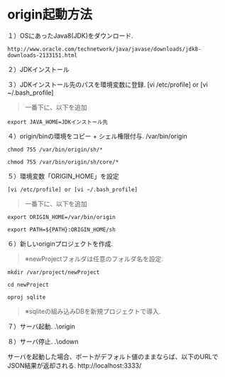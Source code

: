 # origin起動方法

１）OSにあったJava8(JDK)をダウンロード.

    http://www.oracle.com/technetwork/java/javase/downloads/jdk8-downloads-2133151.html

２）JDKインストール


３）JDKインストール先のパスを環境変数に登録.
    [vi /etc/profile] or [vi ~/.bash_profile]

  >一番下に、以下を追加

    export JAVA_HOME=JDKインストール先


４）origin/binの環境をコピー + シェル権限付与.
    /var/bin/origin

    chmod 755 /var/bin/origin/sh/*

    chmod 755 /var/bin/origin/sh/core/*


５）環境変数「ORIGIN_HOME」を設定

    [vi /etc/profile] or [vi ~/.bash_profile]

  >一番下に、以下を追加

    export ORIGIN_HOME=/var/bin/origin

    export PATH=${PATH}:ORIGIN_HOME/sh


６）新しいoriginプロジェクトを作成.

  >※newProjectフォルダは任意のフォルダ名を設定.

    mkdir /var/project/newProject

    cd newProject

    oproj sqlite


 >※sqliteの組み込みDBを新規プロジェクトで導入.


７）サーバ起動.
    .\\origin


８）サーバ停止.
    .\\odown



サーバを起動した場合、ポートがデフォルト値のままならば、以下のURLでJSON結果が返却される.
    http://localhost:3333/

